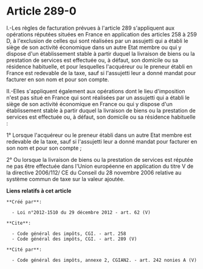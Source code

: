 # Article 289-0

I.-Les règles de facturation prévues à l'article 289 s'appliquent aux opérations réputées situées en France en application
des articles 258 à 259 D, à l'exclusion de celles qui sont réalisées par un assujetti qui a établi le siège de son activité
économique dans un autre Etat membre ou qui y dispose d'un établissement stable à partir duquel la livraison de biens ou la
prestation de services est effectuée ou, à défaut, son domicile ou sa résidence habituelle, et pour lesquelles l'acquéreur ou
le preneur établi en France est redevable de la taxe, sauf si l'assujetti leur a donné mandat pour facturer en son nom et
pour son compte. 

II.-Elles s'appliquent également aux opérations dont le lieu d'imposition n'est pas situé en France qui sont réalisées par un
assujetti qui a établi le siège de son activité économique en France ou qui y dispose d'un établissement stable à partir
duquel la livraison de biens ou la prestation de services est effectuée ou, à défaut, son domicile ou sa résidence
habituelle : 

1° Lorsque l'acquéreur ou le preneur établi dans un autre Etat membre est redevable de la taxe, sauf si l'assujetti leur a
donné mandat pour facturer en son nom et pour son compte ; 

2° Ou lorsque la livraison de biens ou la prestation de services est réputée ne pas être effectuée dans l'Union européenne en
application du titre V de la directive 2006/112/ CE du Conseil du 28 novembre 2006 relative au système commun de taxe sur la
valeur ajoutée.

**Liens relatifs à cet article**

	**Créé par**:

	  - Loi n°2012-1510 du 29 décembre 2012 - art. 62 (V)

	**Cite**:

	  - Code général des impôts, CGI. - art. 258
	  - Code général des impôts, CGI. - art. 289 (V)

	**Cité par**:

	  - Code général des impôts, annexe 2, CGIAN2. - art. 242 nonies A (V)
